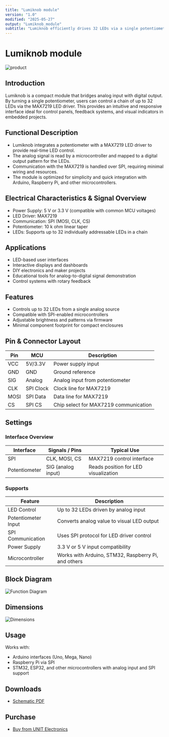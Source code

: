 ```yaml
---
title: "Lumiknob module"
version: "1.0"
modified: "2025-05-27"
output: "Lumiknob_module"
subtitle: "Lumiknob efficiently drives 32 LEDs via a single potentiometer by leveraging SPI communication and the MAX7219 driver. This innovative design enables dynamic, precise lighting in a compact system."
---
```


<!--
# README_TEMPLATE.md
Este archivo sirve como entrada para generar un PDF técnico estilo datasheet.
Edita las secciones respetando el orden, sin eliminar los encabezados.
-->
<!-- logo -->

# Lumiknob module

![product](images/product.png)

## Introduction

Lumiknob is a compact module that bridges analog input with digital output. By turning a single potentiometer, users can control a chain of up to 32 LEDs via the MAX7219 LED driver. This provides an intuitive and responsive interface ideal for control panels, feedback systems, and visual indicators in embedded projects.

## Functional Description

- Lumiknob integrates a potentiometer with a MAX7219 LED driver to provide real-time LED control.
- The analog signal is read by a microcontroller and mapped to a digital output pattern for the LEDs.
- Communication with the MAX7219 is handled over SPI, requiring minimal wiring and resources.
- The module is optimized for simplicity and quick integration with Arduino, Raspberry Pi, and other microcontrollers.

## Electrical Characteristics & Signal Overview

- Power Supply: 5 V or 3.3 V (compatible with common MCU voltages)
- LED Driver: MAX7219
- Communication: SPI (MOSI, CLK, CS)
- Potentiometer: 10 k ohm linear taper
- LEDs: Supports up to 32 individually addressable LEDs in a chain

## Applications

- LED-based user interfaces
- Interactive displays and dashboards
- DIY electronics and maker projects
- Educational tools for analog-to-digital signal demonstration
- Control systems with rotary feedback

## Features

- Controls up to 32 LEDs from a single analog source
- Compatible with SPI-enabled microcontrollers
- Adjustable brightness and patterns via firmware
- Minimal component footprint for compact enclosures

## Pin & Connector Layout

| Pin  | MCU       | Description                                   |
|------|-----------|-----------------------------------------------|
| VCC  | 5V/3.3V   | Power supply input                            |
| GND  | GND       | Ground reference                              |
| SIG  | Analog    | Analog input from potentiometer               |
| CLK  | SPI Clock | Clock line for MAX7219                        |
| MOSI | SPI Data  | Data line for MAX7219                         |
| CS   | SPI CS    | Chip select for MAX7219 communication         |

## Settings

### Interface Overview

| Interface     | Signals / Pins      | Typical Use                                   |
|---------------|---------------------|-----------------------------------------------|
| SPI           | CLK, MOSI, CS       | MAX7219 control interface                     |
| Potentiometer | SIG (analog input)  | Reads position for LED visualization          |

### Supports

| Feature             | Description                                          |
|---------------------|------------------------------------------------------|
| LED Control         | Up to 32 LEDs driven by analog input                 |
| Potentiometer Input | Converts analog value to visual LED output           |
| SPI Communication   | Uses SPI protocol for LED driver control             |
| Power Supply        | 3.3 V or 5 V input compatibility                     |
| Microcontroller     | Works with Arduino, STM32, Raspberry Pi, and others  |

## Block Diagram

![Function Diagram](images/unit_pinout_ue0051_lumiknob_en_v_0_0_2.png)

## Dimensions

![Dimensions](images/unit_dimension_ue0051_lumiknob_v_1_1_0.png)

## Usage

Works with:

- Arduino interfaces (Uno, Mega, Nano)
- Raspberry Pi via SPI
- STM32, ESP32, and other microcontrollers with analog input and SPI support

## Downloads

- [Schematic PDF](docs/schematic.pdf)

## Purchase

- [Buy from UNIT Electronics](https://www.uelectronics.com)
